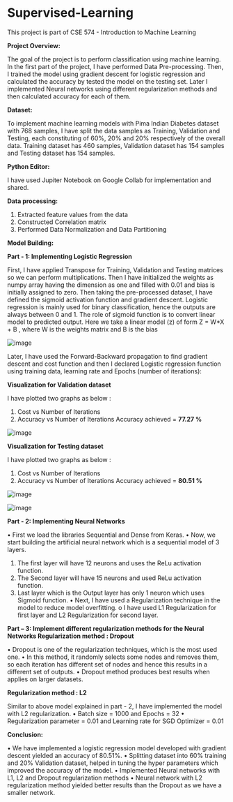 # Supervised-Learning
This project is part of CSE 574 - Introduction to Machine Learning

**Project Overview:**

The goal of the project is to perform classification using machine learning. In the 
first part of the project, I have performed Data Pre-processing. Then, I trained the 
model using gradient descent for logistic regression and calculated the accuracy by 
tested the model on the testing set. Later I implemented Neural networks using 
different regularization methods and then calculated accuracy for each of them.

**Dataset:**

To implement machine learning models with Pima Indian Diabetes dataset with 768 
samples, I have split the data samples as Training, Validation and Testing, each 
constituting of 60%, 20% and 20% respectively of the overall data. Training dataset 
has 460 samples, Validation dataset has 154 samples and Testing dataset has 154 
samples.

**Python Editor:**

I have used Jupiter Notebook on Google Collab for implementation and shared.

**Data processing:**

1. Extracted feature values from the data
2. Constructed Correlation matrix
3. Performed Data Normalization and Data Partitioning

**Model Building:**

**Part - 1: Implementing Logistic Regression**

First, I have applied Transpose for Training, Validation and Testing matrices so we 
can perform multiplications.
Then I have initialized the weights as numpy array having the dimension as one and 
filled with 0.01 and bias is initially assigned to zero.
Then taking the pre-processed dataset, I have defined the sigmoid activation function 
and gradient descent. Logistic regression is mainly used for binary classification, 
hence the outputs are always between 0 and 1. The role of sigmoid function is to 
convert linear model to predicted output. 
Here we take a linear model (z) of form Z = W*X + B , where 
W is the weights matrix and B is the bias

![image](https://user-images.githubusercontent.com/42407754/147020496-8ccf4874-e53c-43e7-885c-b01adcc62d49.png)

Later, I have used the Forward-Backward propagation to find gradient descent and cost function and then I declared Logistic regression function using training data, learning rate and Epochs (number of iterations):

**Visualization for Validation dataset**

I have plotted two graphs as below :
1. Cost vs Number of Iterations
2. Accuracy vs Number of Iterations
Accuracy achieved = **77.27 %**

![image](https://user-images.githubusercontent.com/42407754/147020697-ad569d5f-6933-4144-81b5-cdf22389d504.png)

**Visualization for Testing dataset**

I have plotted two graphs as below :
1. Cost vs Number of Iterations
2. Accuracy vs Number of Iterations
Accuracy achieved = **80.51 %**

![image](https://user-images.githubusercontent.com/42407754/147020751-bf327838-792c-48ff-bc2b-e8a0d1de049e.png)

![image](https://user-images.githubusercontent.com/42407754/147020786-b29e6c9f-c111-422e-a9d4-b22b619defe2.png)

**Part - 2: Implementing Neural Networks**

• First we load the libraries Sequential and Dense from Keras.
• Now, we start building the artificial neural network which is a sequential model of 3 
layers.
1. The first layer will have 12 neurons and uses the ReLu activation function.
2. The Second layer will have 15 neurons and used ReLu activation function.
3. Last layer which is the Output layer has only 1 neuron which uses Sigmoid 
function.
• Next, I have used a Regularization technique in the model to reduce model 
overfitting.
  o I have used L1 Regularization for first layer and L2 Regularization for second 
  layer.

**Part – 3: Implement different regularization methods for the Neural Networks
Regularization method : Dropout**

• Dropout is one of the regularization techniques, which is the most used one.
• In this method, it randomly selects some nodes and removes them, so each iteration 
has different set of nodes and hence this results in a different set of outputs.
• Dropout method produces best results when applies on larger datasets.

**Regularization method : L2**

Similar to above model explained in part - 2, I have implemented the model with L2 
regularization.
• Batch size = 1000 and Epochs = 32
• Regularization parameter = 0.01 and Learning rate for SGD Optimizer = 0.01

**Conclusion:**

• We have implemented a logistic regression model developed with gradient descent 
yielded an accuracy of 80.51%.
• Splitting dataset into 60% training and 20% Validation dataset, helped in tuning the 
hyper parameters which improved the accuracy of the model.
• Implemented Neural networks with L1, L2 and Dropout regularization methods
• Neural network with L2 regularization method yielded better results than the Dropout
as we have a smaller network.
